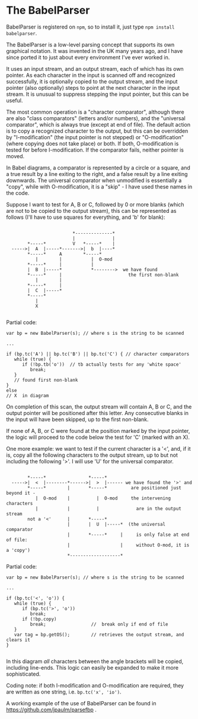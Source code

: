 # The BabelParser

BabelParser is registered on `npm`, so to install it, just type `npm install babelparser`.

The BabelParser is a low-level parsing concept that supports its own graphical notation. It was invented in the UK many 
years ago, and I have since ported it to just about every environment I've ever worked in.

It uses an input stream, and an output stream, each of which has its own pointer. As each character in the input is 
scanned off and recognized successfully, it is optionally copied to the output stream, and the input pointer (also optionally) steps to point at the next character in the input stream.  It is unusual to suppress stepping the input pointer, but this can be useful.

The most common operation is a "character comparator", although there are also "class comparators" (letters and/or numbers), 
and the "universal comparator", which is always true (except at end of file). The default action is to copy a recognized character to the output, but this can be overridden by "I-modification" (the input pointer is not stepped) or "O-modification" (where copying does not take place) or both. If both, O-modification is tested for before I-modification.  If the comparator fails, neither pointer is moved.

In Babel diagrams, a comparator is represented by a circle or a square, and a true result by a line exiting to the right, and 
a false result by a line exiting downwards. The universal comparator when unmodified is essentially a "copy", while with O-modification, it is a "skip" - I have used these names in the code.

Suppose I want to test for A, B or C, followed by 0 or more blanks (which are not to be copied to the output stream), this can be 
represented as follows (I'll have to use squares for everything, and 'b' for blank):

```
            
                         *--------------*
                         |              | 
        *-----*          V   *-----*    |
  ----->|  A  |-----*------->|  b  |----*
        *-----*     A        *-----*
           |        |           |  O-mod
        *-----*     |           |            
        |  B  |-----*           *-------->  we have found 
        *-----*     |                         the first non-blank
           |        |
        *-----*     |
        |  C  |-----*
        *-----*
           |
           X
           
```    

Partial code:

```
var bp = new BabelParser(s); // where s is the string to be scanned

...

if (bp.tc('A') || bp.tc('B') || bp.tc('C') { // character comparators
   while (true) {
      if (!bp.tb('o'))  // tb actually tests for any 'white space'
         break;
   } 
   // found first non-blank
}
else
// X  in diagram
```

On completion of this scan, the output stream will contain A, B or C, and the output pointer will be positioned after 
this letter.  Any consecutive blanks in the input will have been skipped, up to the first non-blank.

If none of A, B, or C were found at the position marked by the input pointer, the logic will proceed to the code below the 
test for 'C' (marked with an X).

One more example: we want to test if the current character is a '<', and, if it is, copy all the following characters to 
the output stream, up to but not including the following '>'. I will use 'U' for the universal comparator.     

```
                         
        *-----*                *-----*      
  ----->|  <  |--------*------>|  >  |------ we have found the '>' and  
        *-----*        |       *-----*         are positioned just beyond it -
           |  O-mod    |          |  O-mod     the intervening characters
           |           |          |              are in the output stream
        not a '<'      |       *-----*
                       |       |  U  |-----*  (the universal comparator
                       |       *-----*     |     is only false at end of file:
                       |                   |     without O-mod, it is a 'copy') 
                       *-------------------*

```

Partial code:

```
var bp = new BabelParser(s); // where s is the string to be scanned

...

if (bp.tc('<', 'o')) {
   while (true) {
      if (bp.tc('>', 'o')) 
         break;
      if (!bp.copy)
         break;                 //  break only if end of file
   }
   var tag = bp.getOS();        // retrieves the output stream, and clears it
}


```

In this diagram _all_ characters between the angle brackets will be copied, including line-ends. This logic can easily be expanded to make it more sophisticated.

Coding note:  if both I-modification and O-modification are required, they are written as one string, i.e. `bp.tc('x', 'io')`. 

A working example of the use of BabelParser can be found in https://github.com/jpaulm/parsefbp .
